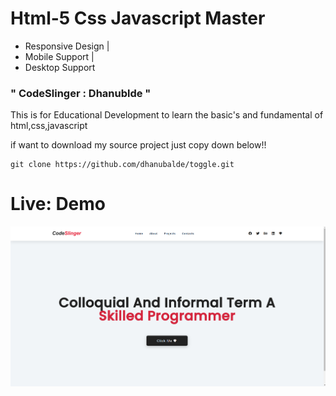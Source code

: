 # Html-5 Css Javascript Master
- Responsive Design | 
- Mobile Support | 
- Desktop Support 
### " CodeSlinger : Dhanublde "




This is for Educational Development to learn the basic's
and fundamental of html,css,javascript


if want to download my source project 
just copy down below!!


```shell
git clone https://github.com/dhanubalde/toggle.git
```

# Live: <a href="https://dhanubalde.github.io/toggle " style="text-decoration:none">Demo</a>
<img src="./image/desktop.png" alt=""/>
